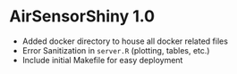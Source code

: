 # AirSensorShiny 1.0
 
* Added docker directory to house all docker related files
* Error Sanitization in `server.R` (plotting, tables, etc.)
* Include initial Makefile for easy deployment 
